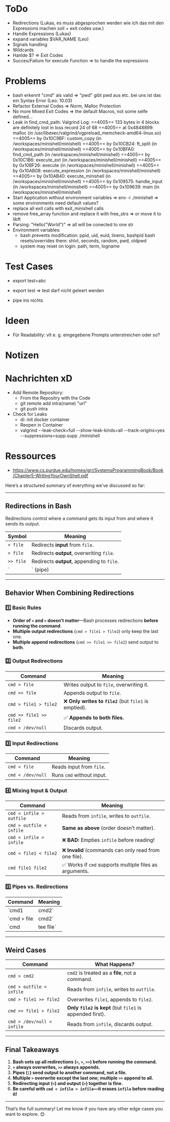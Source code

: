 # ToDo
- Redirections (Lukas, es muss abgesprochen werden wie ich das mit den Expressions machen soll + exit codes usw.)
- Handle Expressions (Lukas)
- expand variables $VAR_NAME (Leo)
- Signals handling
- Wildcards
- Hanlde $? => Exit Codes
- Succes/Failure for execute Function => to handle the expressions

# Problems
- bash erkennt "cmd" als valid => "pwd" gibt pwd aus etc. bei uns ist das ein Syntax Error	(Leo: 10.03)
- Refactor External Codes => Norm, Malloc Protection
- No more Mixed Exit Codes => the default Macros, not some selfe defined...
- Leak in find_cmd_path: Valgrind Log:
==4005== 133 bytes in 4 blocks are definitely lost in loss record 24 of 68
==4005==    at 0x4848899: malloc (in /usr/libexec/valgrind/vgpreload_memcheck-amd64-linux.so)
==4005==    by 0x10C9BF: custom_copy (in /workspaces/minishell/minishell)
==4005==    by 0x10CB24: ft_split (in /workspaces/minishell/minishell)
==4005==    by 0x10BFA0: find_cmd_path (in /workspaces/minishell/minishell)
==4005==    by 0x10C1B6: execute_ext (in /workspaces/minishell/minishell)
==4005==    by 0x10BF26: execute (in /workspaces/minishell/minishell)
==4005==    by 0x10AB08: execute_expression (in /workspaces/minishell/minishell)
==4005==    by 0x10AB40: execute_minishell (in /workspaces/minishell/minishell)
==4005==    by 0x109575: handle_input (in /workspaces/minishell/minishell)
==4005==    by 0x109639: main (in /workspaces/minishell/minishell)
- Start Application without environment variables
	=> env -i ./minishell
	=> some environments need default values?
- replace all exit calls with exit_minishell calls
- remove free_array function and replace it with free_strs
	=> or move it to libft
- Parsing: "Hello("World")" => all will be conected to one str
- Environment variables:
	- bash prevents modification: ppid, uid, euid, lineno, bashpid
	bash resets/overrides them: shlvl, seconds, random, pwd, oldpwd
	- system may reset on login: path, term, logname

# Test Cases
- export test=abc
- export test
=> test darf nicht geleert werden

- pipe ins nichts

# Ideen
- Für Readability: vlt e. g. eingegebene Prompts unterstreichen oder so?

# Notizen

# Nachrichten xD
- Add Remote Repository:
	- From the Repositry with the Code
  	- git remote add intra(name) "url"
  	- git push intra
- Check for Leaks
	- di: init docker container
	- Reopen in Container 
	- valgrind --leak-check=full --show-leak-kinds=all --track-origins=yes --suppressions=supp.supp  ./minishell

# Ressources
- https://www.cs.purdue.edu/homes/grr/SystemsProgrammingBook/Book/Chapter5-WritingYourOwnShell.pdf

Here’s a structured summary of everything we’ve discussed so far:

---

## **Redirections in Bash**
Redirections control where a command gets its input from and where it sends its output.

| Symbol  | Meaning |
|---------|---------|
| `< file`  | Redirects **input** from `file`. |
| `> file`  | Redirects **output**, overwriting `file`. |
| `>> file` | Redirects **output**, appending to `file`. |
| `|` (pipe) | Sends output of **one command** as input to another. |

---

## **Behavior When Combining Redirections**
### **1️⃣ Basic Rules**
- **Order of `<` and `>` doesn’t matter**—Bash processes redirections **before running the command**.
- **Multiple output redirections** (`cmd > file1 > file2`) only keep the last one.
- **Multiple append redirections** (`cmd >> file1 >> file2`) send output to **both**.

### **2️⃣ Output Redirections**
| Command | Meaning |
|---------|---------|
| `cmd > file` | Writes output to `file`, overwriting it. |
| `cmd >> file` | Appends output to `file`. |
| `cmd > file1 > file2` | ❌ **Only writes to `file2`** (but `file1` is emptied). |
| `cmd >> file1 >> file2` | ✅ **Appends to both files.** |
| `cmd > /dev/null` | Discards output. |

### **3️⃣ Input Redirections**
| Command | Meaning |
|---------|---------|
| `cmd < file` | Reads input from `file`. |
| `cmd < /dev/null` | Runs `cmd` without input. |

### **4️⃣ Mixing Input & Output**
| Command | Meaning |
|---------|---------|
| `cmd < infile > outfile` | Reads from `infile`, writes to `outfile`. |
| `cmd > outfile < infile` | **Same as above** (order doesn’t matter). |
| `cmd < infile > infile` | ❌ **BAD:** Empties `infile` before reading! |
| `cmd < file1 < file2` | ❌ **Invalid** (commands can only read from one file). |
| `cmd file1 file2` | ✅ Works if `cmd` supports multiple files as arguments. |

### **5️⃣ Pipes vs. Redirections**
| Command | Meaning |
|---------|---------|
| `cmd1 | cmd2` | Sends output of `cmd1` as input to `cmd2`. |
| `cmd > file | cmd2` | ❌ Invalid (`>` runs first, but `|` expects output from `cmd1`). |
| `cmd | tee file` | ✅ Saves output **to both `file` and stdout**. |

---

## **Weird Cases**
| Command | What Happens? |
|---------|--------------|
| `cmd > cmd2` | `cmd2` is treated as a **file**, not a command. |
| `cmd > outfile < infile` | Reads from `infile`, writes to `outfile`. |
| `cmd > file1 >> file2` | Overwrites `file1`, appends to `file2`. |
| `cmd >> file1 > file2` | **Only `file2` is kept** (but `file1` is appended first). |
| `cmd > /dev/null < infile` | Reads from `infile`, discards output. |

---

## **Final Takeaways**
1. **Bash sets up all redirections (`<`, `>`, `>>`) before running the command.**
2. **`>` always overwrites, `>>` always appends.**
3. **Pipes (`|`) send output to another command, not a file.**
4. **Multiple `>` overwrite except the last one; multiple `>>` append to all.**
5. **Redirecting input (`<`) and output (`>`) together is fine.**
6. **Be careful with `cmd < infile > infile`—it erases `infile` before reading it!**

---

That’s the full summary! Let me know if you have any other edge cases you want to explore. 😊
